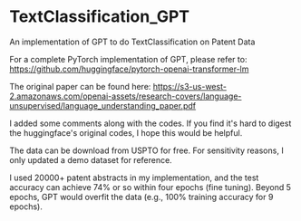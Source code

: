# TextClassification_GPT
An implementation of GPT to do TextClassification on Patent Data

For a complete PyTorch implementation of GPT, please refer to:
https://github.com/huggingface/pytorch-openai-transformer-lm

The original paper can be found here: https://s3-us-west-2.amazonaws.com/openai-assets/research-covers/language-unsupervised/language_understanding_paper.pdf

I added some comments along with the codes. If you find it's hard to digest the huggingface's original codes, I hope this would be helpful.

The data can be download from USPTO for free. For sensitivity reasons, I only updated a demo dataset for reference.

I used 20000+ patent abstracts in my implementation, and the test accuracy can achieve 74% or so within four epochs (fine tuning). Beyond 5 epochs, GPT would overfit the data (e.g., 100% training accuracy for 9 epochs).

